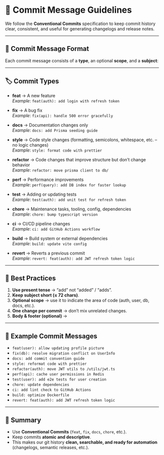 # 📖 Commit Message Guidelines

We follow the **Conventional Commits** specification to keep commit history clear, consistent, and useful for generating changelogs and release notes.

---

## 🔑 Commit Message Format

Each commit message consists of a **type**, an optional **scope**, and a **subject**:


---

## 🏷 Commit Types

- **feat** → A new feature  
  _Example_: `feat(auth): add login with refresh token`

- **fix** → A bug fix  
  _Example_: `fix(api): handle 500 error gracefully`

- **docs** → Documentation changes only  
  _Example_: `docs: add Prisma seeding guide`

- **style** → Code style changes (formatting, semicolons, whitespace, etc. – no logic changes)  
  _Example_: `style: format code with prettier`

- **refactor** → Code changes that improve structure but don’t change behavior  
  _Example_: `refactor: move prisma client to db/`

- **perf** → Performance improvements  
  _Example_: `perf(query): add DB index for faster lookup`

- **test** → Adding or updating tests  
  _Example_: `test(auth): add unit test for refresh token`

- **chore** → Maintenance tasks, tooling, config, dependencies  
  _Example_: `chore: bump typescript version`

- **ci** → CI/CD pipeline changes  
  _Example_: `ci: add GitHub Actions workflow`

- **build** → Build system or external dependencies  
  _Example_: `build: update vite config`

- **revert** → Reverts a previous commit  
  _Example_: `revert: feat(auth): add JWT refresh token logic`

---

## 🎯 Best Practices

1. **Use present tense** → “add” not “added” / “adds”.  
2. **Keep subject short (≤ 72 chars)**.  
3. **Optional scope** → use it to indicate the area of code (auth, user, db, docs, etc.).  
4. **One change per commit** → don’t mix unrelated changes.  
5. **Body & footer (optional)** →  


---

## 🚀 Example Commit Messages

- `feat(user): allow updating profile picture`
- `fix(db): resolve migration conflict on UserInfo`
- `docs: add commit convention guide`
- `style: reformat code with prettier`
- `refactor(auth): move JWT utils to /utils/jwt.ts`
- `perf(api): cache user permissions in Redis`
- `test(user): add e2e tests for user creation`
- `chore: update dependencies`
- `ci: add lint check to GitHub Actions`
- `build: optimize Dockerfile`
- `revert: feat(auth): add JWT refresh token logic`

---

## 📌 Summary

- Use **Conventional Commits** (`feat`, `fix`, `docs`, `chore`, etc.).  
- Keep commits **atomic and descriptive**.  
- This makes our git history **clean, searchable, and ready for automation** (changelogs, semantic releases, etc.).  
